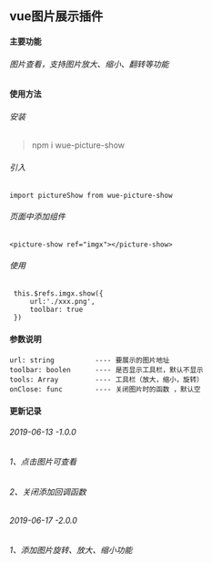 ## vue图片展示插件

#### 主要功能
###### 图片查看，支持图片放大、缩小、翻转等功能

#### 使用方法
###### 安装
> npm i wue-picture-show

###### 引入
```
import pictureShow from wue-picture-show
```

###### 页面中添加组件
```
<picture-show ref="imgx"></picture-show>
```

###### 使用
```
 this.$refs.imgx.show({
     url:'./xxx.png',
     toolbar: true
 })
```
#### 参数说明
```
url: string          ---- 要展示的图片地址
toolbar: boolen      ---- 是否显示工具栏，默认不显示
tools: Array         ---- 工具栏（放大，缩小，旋转）
onClose: func        ---- 关闭图片时的函数 ，默认空
```
#### 更新记录
###### 2019-06-13 -1.0.0
###### 1、点击图片可查看
###### 2、关闭添加回调函数

###### 2019-06-17 -2.0.0
###### 1、添加图片旋转、放大、缩小功能

